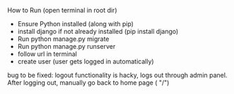 How to Run (open terminal in root dir)
- Ensure Python installed (along with pip)
- install django if not already installed (pip install django)
- Run python manage.py migrate
- Run python manage.py runserver
- follow url in terminal
- create user (user gets logged in automatically)

bug to be fixed: logout functionality is hacky, logs out through admin panel. After logging out, manually go back to home page ( "/")
